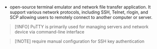 - open-source terminal emulator and network file transfer application. It support various network protocols, including SSH, Telnet, rlogin, and SCP allowing users to remotely connect to another computer or server.

> [!INFO] PuTTY is primarily used for managing servers and network device via command-line interface

> [!NOTE] require manual configuration for SSH key authentication